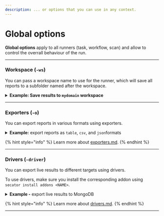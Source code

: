 ```yaml
---
description: ... or options that you can use in any context.
---
```


# Global options

**Global options** apply to all runners (task, workflow, scan)  and allow to control the overrall behaviour of the run.

***

### Workspace (`-ws`)

You can pass a workspace name to use for the runner, which will save all reports to a subfolder named after the workspace.

<details>

<summary><strong>Example: Save results to <code>mydomain</code> workspace</strong></summary>

```bash
secator x httpx mydomain.com -ws mydomain
secator w host_recon mydomain.com -ws mydomain
secator s domain mydomain.com -ws mydomain
```

</details>

***

### Exporters (`-o`)

You can export reports in various formats using exporters.

<details>

<summary><strong>Example:</strong> export reports as <code>table</code>, <code>csv</code>, and <code>json</code>formats</summary>

```bash
secator x httpx mydomain.com -o table,csv,json
secator w host_recon mydomain.com -o table,csv,json
secator s domain mydomain.com -o table,csv,json
```

</details>

{% hint style="info" %}
Learn more about [exporters.md](../in-depth/concepts/exporters.md "mention").
{% endhint %}

***

### Drivers (`-driver`)

You can export live results to different targets using drivers.&#x20;

To use drivers, make sure you install the corresponding addon using `secator install addons <NAME>`.

<details>

<summary><strong>Example -</strong> export live results to MongoDB</summary>

First, install the `mongodb` addon using `secator install addons mongodb`

Then, use the `-driver` flag route your results:

```bash
secator x httpx mydomain.com -driver mongodb
secator w host_recon mydomain.com -driver mongodb
secator s domain mydomain.com -driver mongodb
```

</details>

{% hint style="info" %}
Learn more about [drivers.md](../in-depth/concepts/drivers.md "mention").
{% endhint %}

***
